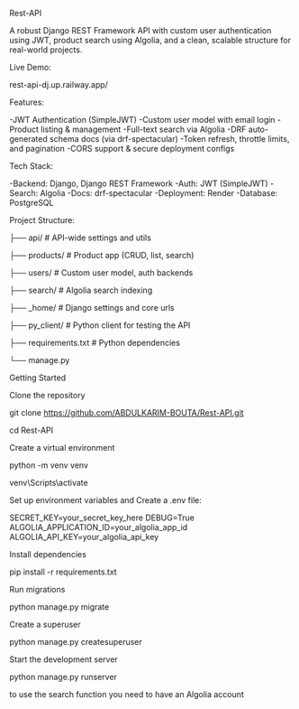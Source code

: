Rest-API

A robust Django REST Framework API with custom user authentication using JWT, product search using Algolia, and a clean, scalable structure for real-world projects.

Live Demo:

rest-api-dj.up.railway.app/

Features:

  -JWT Authentication (SimpleJWT)
  -Custom user model with email login
  -Product listing & management
  -Full-text search via Algolia
  -DRF auto-generated schema docs (via drf-spectacular)
  -Token refresh, throttle limits, and pagination
  -CORS support & secure deployment configs

Tech Stack:

  -Backend: Django, Django REST Framework
  -Auth: JWT (SimpleJWT)
  -Search: Algolia
  -Docs: drf-spectacular
  -Deployment: Render
  -Database: PostgreSQL

Project Structure:
  
  ├── api/               # API-wide settings and utils

  ├── products/          # Product app (CRUD, list, search)
  
  ├── users/             # Custom user model, auth backends
  
  ├── search/            # Algolia search indexing
  
  ├── _home/             # Django settings and core urls
  
  ├── py_client/         # Python client for testing the API
  
  ├── requirements.txt   # Python dependencies
  
  └── manage.py


Getting Started

Clone the repository
  
  git clone https://github.com/ABDULKARIM-BOUTA/Rest-API.git
  
  cd Rest-API

Create a virtual environment
  
  python -m venv venv
  
  venv\Scripts\activate

Set up environment variables and Create a .env file:
 
  SECRET_KEY=your_secret_key_here
  DEBUG=True
  ALGOLIA_APPLICATION_ID=your_algolia_app_id
  ALGOLIA_API_KEY=your_algolia_api_key

Install dependencies
  
  pip install -r requirements.txt

Run migrations
  
  python manage.py migrate

Create a superuser

  python manage.py createsuperuser

Start the development server

  python manage.py runserver

to use the search function you need to have an Algolia account
